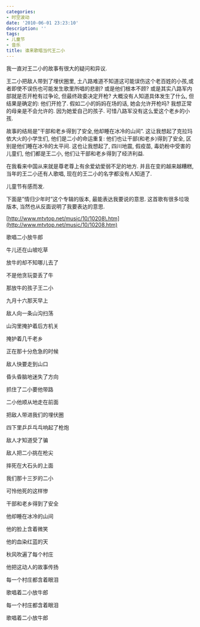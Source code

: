 ```yaml
---
categories:
- 时空波动
date: '2010-06-01 23:23:10'
description: ''
tags:
- 儿童节
- 音乐
title: 谁来歌唱当代王二小
---
```

我一直对王二小的故事有很大的疑问和异议.



王二小把敌人带到了埋伏圈里, 土八路难道不知道这可能误伤这个老百姓的小孩,或者即使不误伤也可能发生歌里所唱的悲剧? 或是他们根本不顾? 或是其实八路军内部就是否开枪有过争论, 但最终政委决定开枪? 大概没有人知道具体发生了什么, 但结果是确定的: 他们开抢了. 假如二小的妈妈在场的话, 她会允许开枪吗? 我想正常的母亲是不会允许的. 因为她爱自己的孩子. 可惜八路军没有这么爱这个老乡的小孩.



故事的结局是”干部和老乡得到了安全,他却睡在冰冷的山间”. 这让我想起了克拉玛依大火的小学生们, 他们是二小的命运重复: 他们也让干部(和老乡)得到了安全, 区别是他们睡在冰冷的太平间. 这也让我想起了, 四川地震, 假疫苗, 毒奶粉中受害的儿童们, 他们都是王二小, 他们让干部和老乡得到了经济利益.



在我看来中国从来就是尊老尊上有余爱幼爱弱不足的地方. 并且在变的越来越糟糕, 当年的王二小还有人歌唱, 现在的王二小的名字都没有人知道了.



儿童节有感而发.



下面是”情归少年时”这个专辑的版本, 最能表达我要说的意思. 这首歌有很多垃圾版本, 当然也从反面说明了我要表达的意思.



[http://www.mtvtop.net/music/10/10208\.htm](http://www.mtvtop.net/music/10/10208.htm)



歌唱二小放牛郎



牛儿还在山坡吃草

放牛的却不知哪儿去了

不是他贪玩耍丢了牛

那放牛的孩子王二小



九月十六那天早上

敌人向一条山沟扫荡

山沟里掩护着后方机关

掩护着几千老乡



正在那十分危急的时候

敌人快要走到山口

昏头昏脑地迷失了方向

抓住了二小要他带路



二小他顺从地走在前面

把敌人带进我们的埋伏圈

四下里乒乒乓乓响起了枪炮

敌人才知道受了骗



敌人把二小挑在枪尖

摔死在大石头的上面

我们那十三岁的二小

可怜他死的这样惨



干部和老乡得到了安全

他却睡在冰冷的山间

他的脸上含着微笑

他的血染红蓝的天



秋风吹遍了每个村庄

他把这动人的故事传扬

每一个村庄都含着眼泪

歌唱着二小放牛郎



每一个村庄都含着眼泪

歌唱着二小放牛郎﻿

